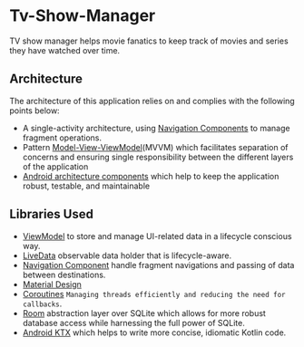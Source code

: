 # Tv-Show-Manager
TV show manager helps movie fanatics to keep track of movies and series they have watched over time.


## Architecture
The architecture of this application relies on and complies with the following points below:
* A single-activity architecture, using [Navigation Components](https://developer.android.com/guide/navigation) to manage fragment operations.
* Pattern [Model-View-ViewModel](https://en.wikipedia.org/wiki/Model%E2%80%93view%E2%80%93viewmodel)(MVVM) which facilitates separation of concerns and ensuring single responsibility between the different layers of the application
* [Android architecture components](https://developer.android.com/topic/libraries/architecture/) which help to keep the application robust, testable, and maintainable


## Libraries Used
* [ViewModel](https://developer.android.com/topic/libraries/architecture/viewmodel) to store and manage UI-related data in a lifecycle conscious way.
* [LiveData](https://developer.android.com/topic/libraries/architecture/livedata) observable data holder that is lifecycle-aware.
* [Navigation Component](https://developer.android.com/guide/navigation) handle fragment navigations and passing of data between destinations.
* [Material Design](https://material.io/develop/android/docs/getting-started/)
* [Coroutines](https://kotlinlang.org/docs/reference/coroutines-overview.html) `Managing threads efficiently and reducing the need for callbacks`. 
* [Room](https://developer.android.com/topic/libraries/architecture/room) abstraction layer over SQLite which allows for more robust database access while harnessing the full power of SQLite.
* [Android KTX](https://developer.android.com/kotlin/ktx) which helps to write more concise, idiomatic Kotlin code.

